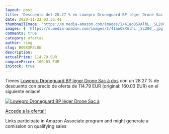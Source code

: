```yaml
---
layout: post
title: 'Descuento del 28.27 % en Lowepro Droneguard BP léger Drone Sac à '
date: 2020-11-22 03:36:41
thumbnailImage: 'https://m.media-amazon.com/images/I/41aoOSXAlhL._SL200_.jpg'
images: [ 'https://m.media-amazon.com/images/I/41aoOSXAlhL._SL200_.jpg' ]
comments: true
category: ofertas
author: ring
slug: B06XGMZL8W
description:
actualPrice: 114.79 EUR
comparePrice: 160.03 EUR
inStock: true
---
```


Tienes [Lowepro Droneguard BP léger Drone Sac à dos](https://www.amazon.fr/dp/B06XGMZL8W/?tag=tolees0d-21) con un 28.27 % de descuento con precio de oferta de 114.79 EUR (original: 160.03 EUR) en el siguiente enlace!

[![Lowepro Droneguard BP léger Drone Sac à ](https://m.media-amazon.com/images/I/41aoOSXAlhL._SL200_.jpg)](https://www.amazon.fr/dp/B06XGMZL8W/?tag=tolees0d-21)

[Accede a la oferta!!](https://www.amazon.fr/dp/B06XGMZL8W/?tag=tolees0d-21)

Links participate in Amazon Associate program and might generate a comission on qualifying sales



